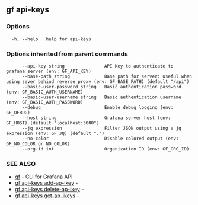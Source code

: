 ## gf api-keys



### Options

```
  -h, --help   help for api-keys
```

### Options inherited from parent commands

```
      --api-key string               API Key to authenticate to grafana server (env: GF_API_KEY)
      --base-path string             Base path for server: useful when using sever behind reverse proxy (env: GF_BASE_PATH) (default "/api")
      --basic-user-password string   Basic authentication password (env: GF_BASIC_AUTH_USERNAME)
      --basic-user-username string   Basic authentication username (env: GF_BASIC_AUTH_PASSWORD)
      --debug                        Enable debug logging (env: GF_DEBUG)
      --host string                  Grafana server host (env: GF_HOST) (default "localhost:3000")
      --jq expression                Filter JSON output using a jq expression (env: GF_JQ) (default ".")
      --no-color                     Disable colored output (env: GF_NO_COLOR or NO_COLOR)
      --org-id int                   Organization ID (env: GF_ORG_ID)
```

### SEE ALSO

* [gf](gf.md)	 - CLI for Grafana API
* [gf api-keys add-ap-ikey](gf_api-keys_add-ap-ikey.md)	 - 
* [gf api-keys delete-ap-ikey](gf_api-keys_delete-ap-ikey.md)	 - 
* [gf api-keys get-ap-ikeys](gf_api-keys_get-ap-ikeys.md)	 - 

